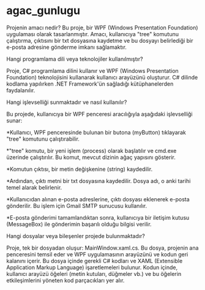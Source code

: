# agac_gunlugu

Projenin amacı nedir?
Bu proje, bir WPF (Windows Presentation Foundation) uygulaması olarak tasarlanmıştır. Amacı, kullanıcıya "tree" komutunu çalıştırma, çıktısını bir txt dosyasına kaydetme ve bu dosyayı belirlediği bir e-posta adresine gönderme imkanı sağlamaktır.

Hangi programlama dili veya teknolojiler kullanılmıştır?

Proje, C# programlama dilini kullanır ve WPF (Windows Presentation Foundation) teknolojisini kullanarak kullanıcı arayüzünü oluşturur. C# dilinde kodlama yapılırken .NET Framework'ün sağladığı kütüphanelerden faydalanılır.

Hangi işlevselliği sunmaktadır ve nasıl kullanılır?

Bu projede, kullanıcıya bir WPF penceresi aracılığıyla aşağıdaki işlevselliği sunar:

*Kullanıcı, WPF penceresinde bulunan bir butona (myButton) tıklayarak "tree" komutunu çalıştırabilir.

*"tree" komutu, bir yeni işlem (process) olarak başlatılır ve cmd.exe üzerinde çalıştırılır. Bu komut, mevcut dizinin ağaç yapısını gösterir.

*Komutun çıktısı, bir metin değişkenine (string) kaydedilir.

*Ardından, çıktı metni bir txt dosyasına kaydedilir. Dosya adı, o anki tarihi temel alarak belirlenir.

*Kullanıcıdan alınan e-posta adreslerine, çıktı dosyası eklenerek e-posta gönderilir. Bu işlem için Gmail SMTP sunucusu kullanılır.

*E-posta gönderimi tamamlandıktan sonra, kullanıcıya bir iletişim kutusu (MessageBox) ile gönderimin başarılı olduğu bilgisi verilir.

Hangi dosyalar veya bileşenler projede bulunmaktadır?

Proje, tek bir dosyadan oluşur: MainWindow.xaml.cs. Bu dosya, projenin ana penceresini temsil eder ve WPF uygulamasının arayüzünü ve kodun geri kalanını içerir. Bu dosya içinde gerekli C# kodları ve XAML (Extensible Application Markup Language) işaretlemeleri bulunur. Kodun içinde, kullanıcı arayüzü öğeleri (metin kutuları, düğmeler vb.) ve bu öğelerin etkileşimlerini yöneten kod parçacıkları yer alır.
